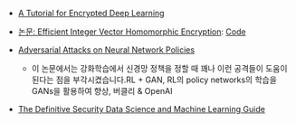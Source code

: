 - [A Tutorial for Encrypted Deep Learning](https://iamtrask.github.io/2017/03/17/safe-ai/)

- [논문: Efficient Integer Vector Homomorphic Encryption](https://courses.csail.mit.edu/6.857/2015/files/yu-lai-payor.pdf): [Code](https://github.com/jamespayor/vector-homomorphic-encryption)


- [Adversarial Attacks on Neural Network Policies](https://arxiv.org/abs/1702.02284)
  - 이 논문에서는 강화학습에서 신경망 정책을 정할 때 꽤나 이런 공격들이 도움이 된다는 점을 부각시켰습니다.RL + GAN, RL의 policy networks의 학습을 GANs을 활용하여 향상, 버클리 & OpenAI

- [The Definitive Security Data Science and Machine Learning Guide](http://www.covert.io/the-definitive-security-datascience-and-machinelearning-guide/)
